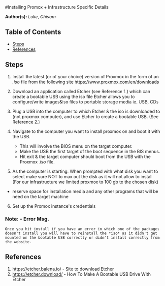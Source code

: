#Installing Promox + Infrastructure Specific Details

**Author(s):**
    *Luke*,
    *Chisom*

## Table of Contents
* [Steps](#steps)
* [References](#references)

## Steps
1. Install the latest (or of your choice) version of Proxmox in the form of an *.iso* file from the following site
    https://www.proxmox.com/en/downloads

2. Download an application called Etcher (see Reference 1.) which can create a bootable USB using the iso file
    Etcher allows you to configure/write images&iso files to portable storage media ie. USB, CDs

3. Plug a USB into the computer to which Etcher & the iso is downloaded to (not proxmox computer), and use Etcher to create a bootable USB. (See Reference 2.)

4. Navigate to the computer you want to install proxmox on and boot it with the USB.
    - This will involve the BIOS menu on the target computer.
    - Make the USB the first target of the boot sequence in the BIS menus.
    - Hit exit & the target computer should boot from the USB with the Proxmox *.iso* file.

5. As the computer is starting. When prompted with what disk you want to select make sure NOT to max out the disk as it will not allow to install (For our infrastructure we limited proxmox to 100 gb to the chosen disk)
 - reserve space for installation media and any other programs that will be need on the target machine

6. Set up the Promox instance's credentials

### Note: - Error Msg.
    Once you hit install if you have an error in which one of the packages doesn't install you will have to reinstall the *iso* as it didn't get mounted on the bootable USB correctly or didn't install correctly from the website.

## References
1. https://etcher.balena.io/ - Site to download Etcher
2. https://etcher.download/ - How To Make A Bootable USB Drive With Etcher